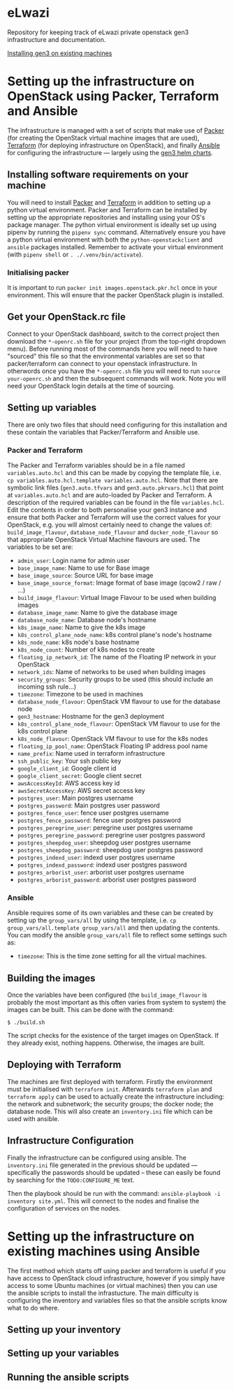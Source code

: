 # eLwazi
Repository for keeping track of eLwazi private openstack gen3 infrastructure and
documentation.

[Installing gen3 on existing machines](#setting-up-the-infrastructure-on-existing-machines-using-ansible)

# Setting up the infrastructure on OpenStack using Packer, Terraform and Ansible
The infrastructure is managed with a set of scripts that make use of
[Packer](https://www.packer.io/) (for creating the OpenStack virtual machine images
that are used), [Terraform](https://www.terraform.io/) (for deploying  infrastructure
on OpenStack), and finally [Ansible](https://www.ansible.com/) for configuring the
infrastructure — largely using the [gen3 helm charts](https://github.com/uc-cdis/gen3-helm).

## Installing software requirements on your machine
You will need to install [Packer](https://learn.hashicorp.com/tutorials/packer/get-started-install-cli)
and [Terraform](https://learn.hashicorp.com/tutorials/terraform/install-cli) in
addition to setting up a python virtual environment. Packer and Terraform can be
installed by setting up the appropriate repositories and installing using your OS's
package manager. The python virtual environment is ideally set up using pipenv by
running the `pipenv sync` command. Alternatively ensure you have a python virtual
environment with both the `python-openstackclient` and `ansible` packages installed.
Remember to activate your virtual environment (with `pipenv shell` or `. ./.venv/bin/activate`).

### Initialising packer
It is important to run `packer init images.openstack.pkr.hcl` once in your environment. This
will ensure that the packer OpenStack plugin is installed.

## Get your OpenStack.rc file
Connect to your OpenStack dashboard, switch to the correct project then download the
`*-openrc.sh` file for your project (from the top-right dropdown menu). Before running most
of the commands here you will need to have "sourced" this file so that the environmental
variables are set so that packer/terraform can connect to your openstack infrastructure.
In otherwords once you have the `*-openrc.sh` file you will need to run
`source your-openrc.sh` and then the subsequent commands will work. Note you will need
your OpenStack login details at the time of sourcing.

## Setting up variables
There are only two files that should need configuring for this installation and these
contain the variables that Packer/Terraform and Ansible use.

### Packer and Terraform
The Packer and Terraform variables should be in a file named `variables.auto.hcl` and this
can be made by copying the template file, i.e. `cp variables.auto.hcl.template variables.auto.hcl`.
Note that there are symbolic link files (`gen3.auto.tfvars` and
`gen3.auto.pkrvars.hcl`) that point at `variables.auto.hcl` and are auto-loaded by Packer
and Terraform. A description of the required variables can be found in the file `variables.hcl`.
Edit the contents in order to both personalise your gen3 instance and ensure that both
Packer and Terraform will use the correct values for your OpenStack, e.g. you will almost
certainly need to change the values of: `build_image_flavour`, `database_node_flavour` and
`docker_node_flavour` so that appropriate OpenStack Virtual Machine flavours are used.
The variables to be set are:
* `admin_user`: Login name for admin user
* `base_image_name`: Name to use for Base image
* `base_image_source`: Source URL for base image
* `base_image_source_format`: Image format of base image (qcow2 / raw / …)
* `build_image_flavour`: Virtual Image Flavour to be used when building images
* `database_image_name`: Name to give the database image
* `database_node_name`: Database node's hostname
* `k8s_image_name`: Name to give the k8s image
* `k8s_control_plane_node_name`: k8s control plane's node's hostname
* `k8s_node_name`: k8s node's base hostname
* `k8s_node_count`: Number of k8s nodes to create
* `floating_ip_network_id`: The name of the Floating IP network in your OpenStack
* `network_ids`: Name of networks to be used when building images
* `security_groups`: Security groups to be used (this should include an incoming ssh rule…)
* `timezone`: Timezone to be used in machines
* `database_node_flavour`: OpenStack VM flavour to use for the database node
* `gen3_hostname`: Hostname for the gen3 deployment
* `k8s_control_plane_node_flavour`: OpenStack VM flavour to use for the k8s control plane
* `k8s_node_flavour`: OpenStack VM flavour to use for the k8s nodes
* `floating_ip_pool_name`: OpenStack Floating IP address pool name
* `name_prefix`: Name used in terraform infrastructure
* `ssh_public_key`: Your ssh public key
* `google_client_id`: Google client id
* `google_client_secret`: Google client secret
* `awsAccessKeyId`: AWS access key id
* `awsSecretAccessKey`: AWS secret access key
* `postgres_user`: Main postgres username
* `postgres_password`: Main postgres user password
* `postgres_fence_user`: fence user postgres username
* `postgres_fence_password`: fence user postgres password
* `postgres_peregrine_user`: peregrine user postgres username
* `postgres_peregrine_password`: peregrine user postgres password
* `postgres_sheepdog_user`: sheepdog user postgres username
* `postgres_sheepdog_password`: sheepdog user postgres password
* `postgres_indexd_user`: indexd user postgres username
* `postgres_indexd_password`: indexd user postgres password
* `postgres_arborist_user`: arborist user postgres username
* `postgres_arborist_password`: arborist user postgres password

### Ansible
Ansible requires some of its own variables and these can be created by setting up the
`group_vars/all` by using the template, i.e. `cp group_vars/all.template group_vars/all`
and then updating the contents.
You can modify the ansible `group_vars/all` file to reflect some settings such as:
* `timezone`: This is the time zone setting for all the virtual machines.

## Building the images
Once the variables have been configured (the `build_image_flavour` is probably the most
important as this often varies from system to system) the images can be built. This
can be done with the command:
```shell
$ ./build.sh
```
The script checks for the existence of the target images on OpenStack. If they already
exist, nothing happens. Otherwise, the images are built.

## Deploying with Terraform
The machines are first deployed with terraform. Firstly the environment must be
initialised with `terraform init`. Afterwards `terraform plan` and `terraform apply`
can be used to actually create the infrastructure including: the network and subnetwork;
the security groups; the docker node; the database node. This will also create an
`inventory.ini` file which can be used with ansible.

## Infrastructure Configuration
Finally the infrastructure can be configured using ansible. The `inventory.ini` file generated
in the previous should be updated — specifically the passwords should be updated – these can
easily be found by searching for the `TODO:CONFIGURE_ME` text.

Then the playbook should be run with the command: `ansible-playbook -i inventory site.yml`.
This will connect to the nodes and finalise the configuration of services on the nodes.

# Setting up the infrastructure on existing machines using Ansible
The first method which starts off using packer and terraform is useful if you have access
to OpenStack cloud infrastructure, however if you simply have access to some Ubuntu machines
(or virtual machines) then you can use the ansible scripts to install the infrastucture. The
main difficulty is configuring the inventory and variables files so that the ansible scripts
know what to do where.

## Setting up your inventory

## Setting up your variables

## Running the ansible scripts
